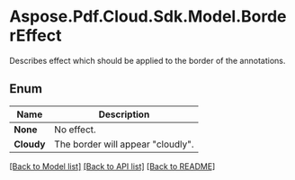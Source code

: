 ﻿# Aspose.Pdf.Cloud.Sdk.Model.BorderEffect
Describes effect which should be applied to the border of the annotations.

## Enum

 Name | Description
------------ | ------------
**None** | No effect.
**Cloudy** | The border will appear "cloudly".


[[Back to Model list]](../README.md#documentation-for-models) [[Back to API list]](../README.md#documentation-for-api-endpoints) [[Back to README]](../README.md)

